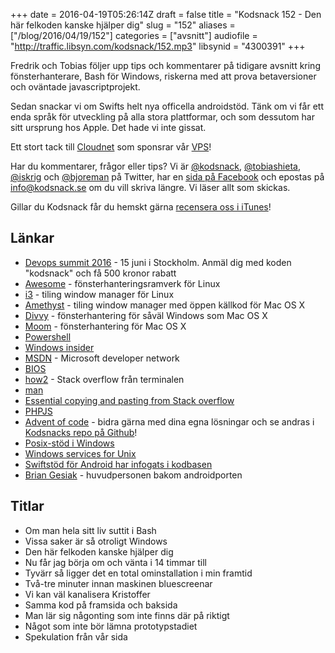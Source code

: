 +++
date = 2016-04-19T05:26:14Z
draft = false
title = "Kodsnack 152 - Den här felkoden kanske hjälper dig"
slug = "152"
aliases = ["/blog/2016/04/19/152"]
categories = ["avsnitt"]
audiofile = "http://traffic.libsyn.com/kodsnack/152.mp3"
libsynid = "4300391"
+++

Fredrik och Tobias följer upp tips och kommentarer på tidigare avsnitt kring fönsterhanterare, Bash för Windows, riskerna med att prova betaversioner och oväntade javascriptprojekt.

Sedan snackar vi om Swifts helt nya officella androidstöd. Tänk om vi får ett enda språk för utveckling på alla stora plattformar, och som dessutom har sitt ursprung hos Apple. Det hade vi inte gissat.

Ett stort tack till [Cloudnet](http://www.cloudnet.se) som sponsrar vår [VPS](http://en.wikipedia.org/wiki/Virtual_private_server)!

Har du kommentarer, frågor eller tips? Vi är [@kodsnack](https://www.twitter.com/kodsnack), [@tobiashieta](https://www.twitter.com/tobiashieta), [@iskrig](https://www.twitter.com/iskrig) och [@bjoreman](https://www.twitter.com/bjoreman) på Twitter, har en [sida på Facebook](https://www.facebook.com/kodsnack) och epostas på [info@kodsnack.se](mailto:info@kodsnack.se) om du vill skriva längre. Vi läser allt som skickas.

Gillar du Kodsnack får du hemskt gärna [recensera oss i iTunes](http://itunes.apple.com/se/podcast/kodsnack/id561631498?l=en)!

## Länkar ##
* [Devops summit 2016](http://techworld.event.idg.se/event/devops-summit-2016/) - 15 juni i Stockholm. Anmäl dig med koden "kodsnack" och få 500 kronor rabatt
* [Awesome](https://awesome.naquadah.org/) - fönsterhanteringsramverk för Linux
* [i3](https://i3wm.org/) - tiling window manager för Linux
* [Amethyst](https://ianyh.com/amethyst/) - tiling window manager med öppen källkod för Mac OS X
* [Divvy](http://mizage.com/divvy/) - fönsterhantering för såväl Windows som Mac OS X
* [Moom](https://manytricks.com/moom/) - fönsterhantering för Mac OS X
* [Powershell](https://en.wikipedia.org/wiki/Windows_PowerShell)
* [Windows insider](https://insider.windows.com/)
* [MSDN](https://en.wikipedia.org/wiki/Microsoft_Developer_Network) - Microsoft developer network
* [BIOS](https://en.wikipedia.org/wiki/BIOS)
* [how2](https://github.com/santinic/how2) - Stack overflow från terminalen
* [man](https://en.wikipedia.org/wiki/Man_page)
* [Essential copying and pasting from Stack overflow](http://www.goodreads.com/book/show/29437996-copying-and-pasting-from-stack-overflow)
* [PHPJS](http://phpjs.org/about/)
* [Advent of code](http://adventofcode.com/) - bidra gärna med dina egna lösningar och se andras i [Kodsnacks repo på Github](https://github.com/kodsnack/advent_of_code_2015)!
* [Posix-stöd i Windows](https://en.wikipedia.org/wiki/Microsoft_POSIX_subsystem)
* [Windows services for Unix](https://en.wikipedia.org/wiki/Windows_Services_for_UNIX)
* [Swiftstöd för Android har infogats i kodbasen](https://github.com/apple/swift/pull/1442)
* [Brian Gesiak](http://modocache.io/) - huvudpersonen bakom androidporten

## Titlar ##
* Om man hela sitt liv suttit i Bash
* Vissa saker är så otroligt Windows
* Den här felkoden kanske hjälper dig
* Nu får jag börja om och vänta i 14 timmar till
* Tyvärr så ligger det en total ominstallation i min framtid
* Två-tre minuter innan maskinen bluescreenar
* Vi kan väl kanalisera Kristoffer
* Samma kod på framsida och baksida
* Man lär sig någonting som inte finns där på riktigt
* Något som inte bör lämna prototypstadiet
* Spekulation från vår sida